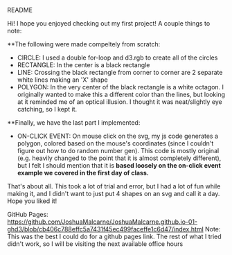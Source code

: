 README

Hi! I hope you enjoyed checking out my first project! A couple things to note:

**The following were made compeltely from scratch:
- CIRCLE: I used a double for-loop and d3.rgb to create all of the circles
- RECTANGLE: In the center is a black rectangle
- LINE: Crossing the black rectangle from corner to corner are 2 separate white lines making an 'X' shape
- POLYGON: In the very center of the black rectangle is a white octagon. I originally wanted to make this a different color than the lines, but looking at it reminded me of an optical illusion. I thought it was neat/slightly eye catching, so I kept it.

**Finally, we have the last part I implemented:
- ON-CLICK EVENT: On mouse click on the svg, my js code generates a polygon, colored based on the mouse's coordinates (since I couldn't figure out how to do random number gen). This code is mostly original (e.g. heavily changed to the point that it is almost completely different), but I felt I should mention that it is **based loosely on the on-click event example we covered in the first day of class.**

That's about all. This took a lot of trial and error, but I had a lot of fun while making it, and I didn't want to just put 4 shapes on an svg and call it a day. Hope you liked it!

GitHub Pages: https://github.com/JoshuaMalcarne/JoshuaMalcarne.github.io-01-ghd3/blob/cb406c788effc5a7431f45ec499faceffe1c6d47/index.html
Note: This was the best I could do for a github pages link. The rest of what I tried didn't work, so I will be visiting the next available office hours  
